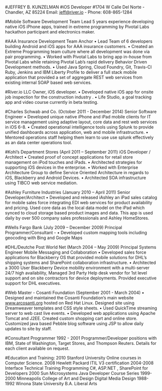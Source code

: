 #JEFFREY B. KUNZELMAN
#iOS Developer
#1704 W Calle Del Norte - Chandler, AZ 85224 Email: jeff@river.io - Phone: 608-865-1284

#Mobile Software Development Team Lead
5 years experience developing native iOS iPhone apps, trained in extreme programming by Pivotal Labs hackathon participant and electronics maker.

#AAA Insurance Development Team Anchor
• Lead Team of 6 developers building Android and iOS apps for AAA insurance customers.
• Created an Extreme Programming team culture where all development was done via pair
programming.
• Worked with Pivotal Labs to bring app in-house from Pivotal Labs while retaining Pivotal Lab’s rapid
delivery Behavior Driven Development methods.
• Used Java Spring, Cloud Foundry, Git, Travis-CI Ruby, Jenkins and IBM Liberty Profile to deliver a full
stack mobile application that provided a set of aggregate REST web services from existing internal SOAP based web services.

#River.io LLC
Owner, iOS developer.
• Developed native iOS app for onsite job inspection for the construction industry . • Life Studio, a goal tracking app and video course currently in beta testing.

#Charles Schwab and Co. (October 2011 - December 2014) Senior Software Engineer
• Developed unique native iPhone and iPad mobile clients for IT service management using adaptive layout, core data and rest web services in iOS 6-8.
• Created operational intelligence tools using Splunk to provide unified dashboards across application, web and mobile infrastructure.
• Mentored operations staff helping them learn to use use splunk effectively as an data center operations tool.

#Kohl’s Department Stores (April 2011 – September 2011) iOS Developer / Architect
• Created proof of concept applications for retail store management on iPod touches and iPads.
• Architected strategies for supporting iOS devices in the enterprise.
• Worked with Enterprise Architecture Group to define Service Oriented Architecture in regards to iOS,
Blackberry and Android Devices.
• Architected SOA infrastructure using TIBCO web service mediation.

#Ashley Furniture Industries (January 2010 – April 2011) Senior Developer/Architect
• Developed and released iAshley an iPad sales catalog for mobile sales force integrating EDI web services for product availability and pricing. Used core data as the local data model on the iPad which synced to cloud storage based product images and data. This app is used daily by over 500 company sales professionals and Ashley HomeStores.

#Wells Fargo Bank (July 2009 – December 2009) Principal Programmer/Consultant -
• Developed custom mapping tools including geocoding with Bing and Google Maps 

#DHL/Deutche Post World Net (March 2004 – May 2009)
Principal Systems Engineer Mobile Messaging and Collaboration
• Developed sales force applications for Blackberry OS that provided mobile solutions for DHL’s shipping systems and SharePoint collaboration infrastructure.
• Architected a 3000 User Blackberry Device mobility environment with a multi-server 24/7 high availability, Managed 3rd Party Help desk vendor for 1st level support and on site contractors for device deployments. Provided executive support for DHL executives.

#Web Master - Cosanti Foundation (September 2001 - March 2004)
• Designed and maintained the Cosanti Foundation’s main website www.arcosanti.org hosted on Red Hat Linux. Designed site using Dreamweaver templates and CSS style sheets.
• Used QuickTime streaming server to web cast live events.
• Developed web applications using Apache Tomcat and J2EE. Created custom shopping cart and online
store. Customized java based Pebble blog software using JSP to allow daily updates to site by staff.

#Consultant Programmer 1992 - 2001
Programmer/Developer positions with IBM, State of Washington, Target Stores, and Thompson Reuters. Details for each client available on request.

#Education and Training: 
2010 Stanford University
Online courses in Computer Science.
2008 Hewlett Packard
ITIL V3 certification
2004-2008 Interface Technical Training
Programming C#, ASP.NET , SharePoint for Developers
2000 Sun Microsystems
Java Developer Course Series
1999-2000 Minneapolis College of Art and Design
Digital Media Design
1988-1992 Winona State University
B.A. Liberal Arts

